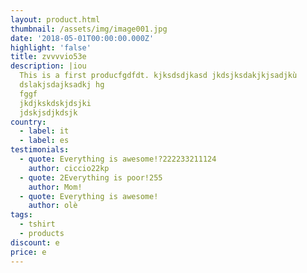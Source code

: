 ```yaml
---
layout: product.html
thumbnail: /assets/img/image001.jpg
date: '2018-05-01T00:00:00.000Z'
highlight: 'false'
title: zvvvvio53e
description: |iou
  This is a first producfgdfdt. kjksdsdjkasd jkdsjksdakjkjsadjkù
  dslakjsdajksadkj hg
  fggf
  jkdjkskdskjdsjki
  jdskjsdjkdsjk
country:
  - label: it
  - label: es
testimonials:
  - quote: Everything is awesome!?222233211124
    author: ciccio22kp
  - quote: 2Everything is poor!255
    author: Mom!
  - quote: Everything is awesome!
    author: olè
tags:
  - tshirt
  - products
discount: e
price: e
---
```


